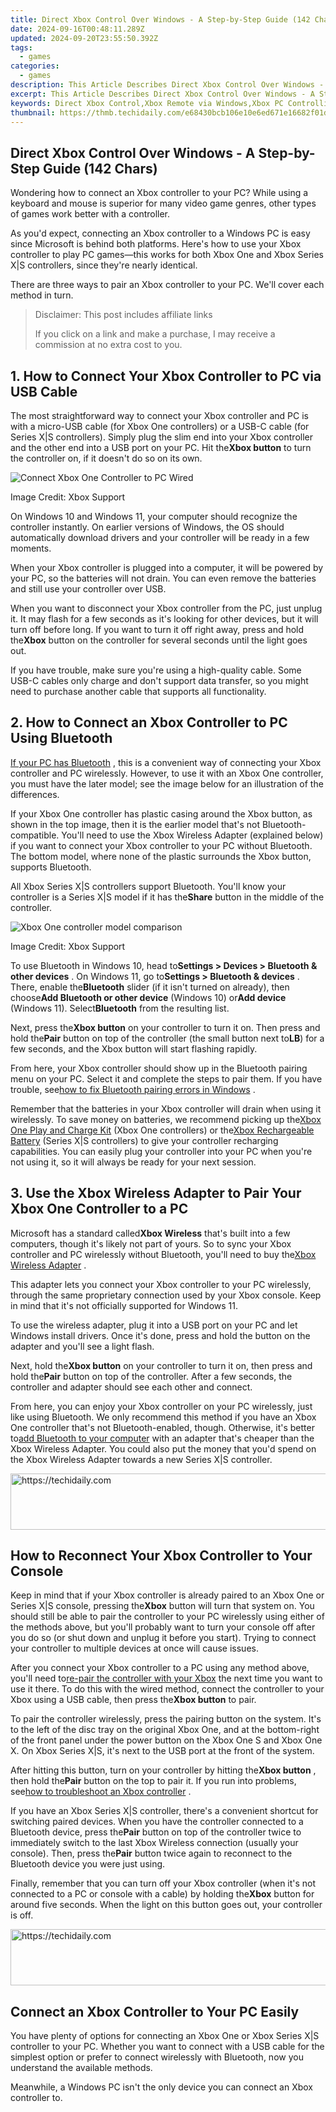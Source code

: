 ```yaml
---
title: Direct Xbox Control Over Windows - A Step-by-Step Guide (142 Chars)
date: 2024-09-16T00:48:11.289Z
updated: 2024-09-20T23:55:50.392Z
tags:
  - games
categories:
  - games
description: This Article Describes Direct Xbox Control Over Windows - A Step-by-Step Guide (142 Chars)
excerpt: This Article Describes Direct Xbox Control Over Windows - A Step-by-Step Guide (142 Chars)
keywords: Direct Xbox Control,Xbox Remote via Windows,Xbox PC Controlling,Game Controller Windows,Windows Xbox Linkup Guide,Xbox to PC Connection,Steps for Xbox Windows Control
thumbnail: https://thmb.techidaily.com/e68430bcb106e10e6ed671e16682f01d022f0799c626556c343ddc595fa9cde5.jpg
---
```


## Direct Xbox Control Over Windows - A Step-by-Step Guide (142 Chars)

 Wondering how to connect an Xbox controller to your PC? While using a keyboard and mouse is superior for many video game genres, other types of games work better with a controller.

 As you'd expect, connecting an Xbox controller to a Windows PC is easy since Microsoft is behind both platforms. Here's how to use your Xbox controller to play PC games—this works for both Xbox One and Xbox Series X|S controllers, since they're nearly identical.

 There are three ways to pair an Xbox controller to your PC. We'll cover each method in turn.

>  Disclaimer: This post includes affiliate links
>
>  If you click on a link and make a purchase, I may receive a commission at no extra cost to you.
>

## 1\. How to Connect Your Xbox Controller to PC via USB Cable

 The most straightforward way to connect your Xbox controller and PC is with a micro-USB cable (for Xbox One controllers) or a USB-C cable (for Series X|S controllers). Simply plug the slim end into your Xbox controller and the other end into a USB port on your PC. Hit the**Xbox button** to turn the controller on, if it doesn't do so on its own.

![Connect Xbox One Controller to PC Wired](https://static1.makeuseofimages.com/wordpress/wp-content/uploads/2019/11/Connect-Xbox-One-Controller-to-PC-Wired.png)

 Image Credit: Xbox Support

 On Windows 10 and Windows 11, your computer should recognize the controller instantly. On earlier versions of Windows, the OS should automatically download drivers and your controller will be ready in a few moments.

 When your Xbox controller is plugged into a computer, it will be powered by your PC, so the batteries will not drain. You can even remove the batteries and still use your controller over USB.

 When you want to disconnect your Xbox controller from the PC, just unplug it. It may flash for a few seconds as it's looking for other devices, but it will turn off before long. If you want to turn it off right away, press and hold the**Xbox** button on the controller for several seconds until the light goes out.

 If you have trouble, make sure you're using a high-quality cable. Some USB-C cables only charge and don't support data transfer, so you might need to purchase another cable that supports all functionality.

## 2\. How to Connect an Xbox Controller to PC Using Bluetooth

[If your PC has Bluetooth](https://www.makeuseof.com/does-computer-have-bluetooth/) , this is a convenient way of connecting your Xbox controller and PC wirelessly. However, to use it with an Xbox One controller, you must have the later model; see the image below for an illustration of the differences.

 If your Xbox One controller has plastic casing around the Xbox button, as shown in the top image, then it is the earlier model that's not Bluetooth-compatible. You'll need to use the Xbox Wireless Adapter (explained below) if you want to connect your Xbox controller to your PC without Bluetooth. The bottom model, where none of the plastic surrounds the Xbox button, supports Bluetooth.

 All Xbox Series X|S controllers support Bluetooth. You'll know your controller is a Series X|S model if it has the**Share** button in the middle of the controller.

![Xbox One controller model comparison](https://static1.makeuseofimages.com/wordpress/wp-content/uploads/2017/11/Xbox-Controller-Comparison.png)

 Image Credit: Xbox Support  
  
  To use Bluetooth in Windows 10, head to**Settings > Devices > Bluetooth & other devices** . On Windows 11, go to**Settings > Bluetooth & devices** . There, enable the**Bluetooth** slider (if it isn't turned on already), then choose**Add Bluetooth or other device** (Windows 10) or**Add device** (Windows 11). Select**Bluetooth** from the resulting list.

 Next, press the**Xbox button** on your controller to turn it on. Then press and hold the**Pair** button on top of the controller (the small button next to**LB**) for a few seconds, and the Xbox button will start flashing rapidly.

 From here, your Xbox controller should show up in the Bluetooth pairing menu on your PC. Select it and complete the steps to pair them. If you have trouble, see[how to fix Bluetooth pairing errors in Windows](https://www.makeuseof.com/try-connecting-device-bluetooth-pairing-error-windows/) .

 Remember that the batteries in your Xbox controller will drain when using it wirelessly. To save money on batteries, we recommend picking up the[Xbox One Play and Charge Kit](https://www.amazon.com/Xbox-One-Play-Charge-Kit/dp/B00DBDPOZ4?th=1&psc=1&linkCode=ll1&tag=muo-v2-pagvhls-20&linkId=141e39c0797a1d7786bbe752350e72cf&language=en%5FUS&ref%5F=as%5Fli%5Fss%5Ftl&ascsubtag=UUmuoUeUpU26753&asc%5Frefurl=https%3A%2F%2Fwww.makeuseof.com%2Ftag%2Fconnect-xbox-one-controller-pc%2F&asc%5Fcampaign=Evergreen) (Xbox One controllers) or the[Xbox Rechargeable Battery](https://www.amazon.com/Xbox-Rechargeable-Battery-USB-C%C2%AE-Cable-one/dp/B08DFB4889?crid=2M3PAHF8MA3Y4&dchild=1&keywords=series%2Bx%2Bplay%2Band%2Bcharge%2Bkit&qid=1616106289&sprefix=series%2Bx%2Bplay%2Caps%2C168&sr=8-2&th=1&linkCode=ll1&tag=muo-v2-pagvhls-20&linkId=7d0bf187ffc186ab3a95d34957c4f9bf&language=en%5FUS&ref%5F=as%5Fli%5Fss%5Ftl&ascsubtag=UUmuoUeUpU26753&asc%5Frefurl=https%3A%2F%2Fwww.makeuseof.com%2Ftag%2Fconnect-xbox-one-controller-pc%2F&asc%5Fcampaign=Evergreen) (Series X|S controllers) to give your controller recharging capabilities. You can easily plug your controller into your PC when you're not using it, so it will always be ready for your next session.

## 3\. Use the Xbox Wireless Adapter to Pair Your Xbox One Controller to a PC

 Microsoft has a standard called**Xbox Wireless** that's built into a few computers, though it's likely not part of yours. So to sync your Xbox controller and PC wirelessly without Bluetooth, you'll need to buy the[Xbox Wireless Adapter](https://www.amazon.com/Microsoft-Xbox-Wireless-Adapter-Windows-one/dp/B00ZB7W4QU?linkCode=ll1&tag=muo-v2-pagvhls-20&linkId=4652892b504e435c77bf3a3d5f0b6779&language=en%5FUS&ref%5F=as%5Fli%5Fss%5Ftl&ascsubtag=UUmuoUeUpU26753&asc%5Frefurl=https%3A%2F%2Fwww.makeuseof.com%2Ftag%2Fconnect-xbox-one-controller-pc%2F&asc%5Fcampaign=Evergreen) .

 This adapter lets you connect your Xbox controller to your PC wirelessly, through the same proprietary connection used by your Xbox console. Keep in mind that it's not officially supported for Windows 11.

 To use the wireless adapter, plug it into a USB port on your PC and let Windows install drivers. Once it's done, press and hold the button on the adapter and you'll see a light flash.

 Next, hold the**Xbox button** on your controller to turn it on, then press and hold the**Pair** button on top of the controller. After a few seconds, the controller and adapter should see each other and connect.

 From here, you can enjoy your Xbox controller on your PC wirelessly, just like using Bluetooth. We only recommend this method if you have an Xbox One controller that's not Bluetooth-enabled, though. Otherwise, it's better to[add Bluetooth to your computer](https://www.makeuseof.com/add-bluetooth-pc/) with an adapter that's cheaper than the Xbox Wireless Adapter. You could also put the money that you'd spend on the Xbox Wireless Adapter towards a new Series X|S controller.

<!-- affiliate ads begin -->
<a href="https://appsumo.8odi.net/c/5597632/2043603/7443" target="_top" id="2043603">
  <img src="//a.impactradius-go.com/display-ad/7443-2043603" border="0" alt="https://techidaily.com" width="728" height="90"/>
</a>
<img height="0" width="0" src="https://appsumo.8odi.net/i/5597632/2043603/7443" style="position:absolute;visibility:hidden;" border="0" />
<!-- affiliate ads end -->

## How to Reconnect Your Xbox Controller to Your Console

 Keep in mind that if your Xbox controller is already paired to an Xbox One or Series X|S console, pressing the**Xbox** button will turn that system on. You should still be able to pair the controller to your PC wirelessly using either of the methods above, but you'll probably want to turn your console off after you do so (or shut down and unplug it before you start). Trying to connect your controller to multiple devices at once will cause issues.

 After you connect your Xbox controller to a PC using any method above, you'll need to[re-pair the controller with your Xbox](https://www.makeuseof.com/tag/sync-xbox-one-controller/) the next time you want to use it there. To do this with the wired method, connect the controller to your Xbox using a USB cable, then press the**Xbox button** to pair.

 To pair the controller wirelessly, press the pairing button on the system. It's to the left of the disc tray on the original Xbox One, and at the bottom-right of the front panel under the power button on the Xbox One S and Xbox One X. On Xbox Series X|S, it's next to the USB port at the front of the system.

 After hitting this button, turn on your controller by hitting the**Xbox button** , then hold the**Pair** button on the top to pair it. If you run into problems, see[how to troubleshoot an Xbox controller](https://www.makeuseof.com/tag/how-to-fix-xbox-one-controller-not-working/) .

 If you have an Xbox Series X|S controller, there's a convenient shortcut for switching paired devices. When you have the controller connected to a Bluetooth device, press the**Pair** button on top of the controller twice to immediately switch to the last Xbox Wireless connection (usually your console). Then, press the**Pair** button twice again to reconnect to the Bluetooth device you were just using.

 Finally, remember that you can turn off your Xbox controller (when it's not connected to a PC or console with a cable) by holding the**Xbox** button for around five seconds. When the light on this button goes out, your controller is off.

<!-- affiliate ads begin -->
<a href="https://aligracehair.sjv.io/c/5597632/1934258/19272" target="_top" id="1934258">
  <img src="//a.impactradius-go.com/display-ad/19272-1934258" border="0" alt="https://techidaily.com" width="728" height="90"/>
</a>
<img height="0" width="0" src="https://aligracehair.sjv.io/i/5597632/1934258/19272" style="position:absolute;visibility:hidden;" border="0" />
<!-- affiliate ads end -->

## Connect an Xbox Controller to Your PC Easily

 You have plenty of options for connecting an Xbox One or Xbox Series X|S controller to your PC. Whether you want to connect with a USB cable for the simplest option or prefer to connect wirelessly with Bluetooth, now you understand the available methods.

 Meanwhile, a Windows PC isn't the only device you can connect an Xbox controller to.

<ins class="adsbygoogle"
     style="display:block"
     data-ad-format="autorelaxed"
     data-ad-client="ca-pub-7571918770474297"
     data-ad-slot="1223367746"></ins>

<ins class="adsbygoogle"
     style="display:block"
     data-ad-client="ca-pub-7571918770474297"
     data-ad-slot="8358498916"
     data-ad-format="auto"
     data-full-width-responsive="true"></ins>



